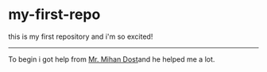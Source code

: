 # my-first-repo
this is my first repository and i'm so excited!  

___
 To begin i got help from [Mr. Mihan Dost](https://github.com/AliMD)and he helped me a lot.
 
